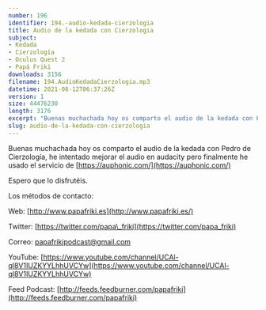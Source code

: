 ```yaml
---
number: 196
identifier: 194.-audio-kedada-cierzologia
title: Audio de la kedada con Cierzologia
subject:
- Kedada
- Cierzología
- Oculus Quest 2
- Papá Friki
downloads: 3156
filename: 194.AudioKedadaCierzologia.mp3
datetime: 2021-08-12T06:37:26Z
version: 1
size: 44476230
length: 3176
excerpt: "Buenas muchachada hoy os comparto el audio de la kedada con Pedro de Cierzología, he intentado mejorar el audio en audacity pero finalmente he usado el servicio de [https://auphonic.com/](https://auphonic.com/)\n\nEspero que lo disfrutéis.\n\nLos métodos de contacto:  \n\nWeb: [http://www.papafriki.es](http://www.papafriki.es/)  \n\nTwitter: [https://twitter.com/papa\\_friki](https://twitter.com/papa_friki)\n\nCorreo: [papafrikipodcast@gmail.com](https://archive.org/details/papafrikipodast@gmail.com)\n\nYouTube: [https://www.youtube.com/channel/UCAl-ql8V1IUZKYYLhhUVCYw](https://www.youtube.com/channel/UCAl-ql8V1IUZKYYLhhUVCYw)  \n\nFeed Podcast: [http://feeds.feedburner.com/papafriki](http://feeds.feedburner.com/papafriki)"
slug: audio-de-la-kedada-con-cierzologia
---
```

Buenas muchachada hoy os comparto el audio de la kedada con Pedro de Cierzología, he intentado mejorar el audio en audacity pero finalmente he usado el servicio de [https://auphonic.com/](https://auphonic.com/)

Espero que lo disfrutéis.

Los métodos de contacto:

Web: [http://www.papafriki.es](http://www.papafriki.es/)

Twitter: [https://twitter.com/papa\_friki](https://twitter.com/papa_friki)

Correo: [papafrikipodcast@gmail.com](https://archive.org/details/papafrikipodast@gmail.com)

YouTube: [https://www.youtube.com/channel/UCAl-ql8V1IUZKYYLhhUVCYw](https://www.youtube.com/channel/UCAl-ql8V1IUZKYYLhhUVCYw)

Feed Podcast: [http://feeds.feedburner.com/papafriki](http://feeds.feedburner.com/papafriki)
